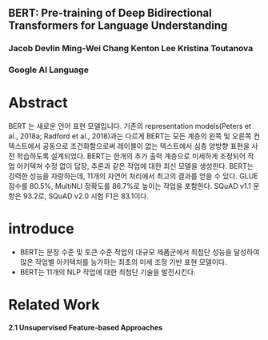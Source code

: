 ## BERT: Pre-training of Deep Bidirectional Transformers for Language Understanding


### Jacob Devlin Ming-Wei Chang Kenton Lee Kristina Toutanova
### Google AI Language

# Abstract

BERT 는 새로운 언어 표현 모델입니다. 기존의 representation models(Peters et al., 2018a; Radford et al., 2018)과는 다르게 BERT는 모든 계층의 왼쪽 및 오른쪽 컨텍스트에서 공동으로 조건화함으로써 레이블이 없는 텍스트에서 심층 양방향 표현을 사전 학습하도록 설계되었다. BERT는 한개의 추가 출력 계층으로 미세하게 조정되어 작업 아키텍쳐 수정 없이 답장, 추론과 같은 작업에 대한 최신 모델을 생성한다.
BERT는 강력한 성능을 자랑하는데, 11개의 자연어 처리에서 최고의 결과를 얻을 수 있다. GLUE 점수를 80.5%, MultiNLI 정확도를 86.7%로 높이는 작업을 포함한다. SQuAD v1.1 문항은 93.2로, SQuAD v2.0 시험 F1은 83.1이다.

# introduce

- BERT는 문장 수준 및 토큰 수준 작업의 대규모 제품군에서 최첨단 성능을 달성하여 많은 작업별 아키텍처를 능가하는 최초의 미세 조정 기반 표현 모델이다.
- BERT는 11개의 NLP 작업에 대한 최첨단 기술을 발전시킨다.

# Related Work

#### 2.1 Unsupervised Feature-based Approaches
